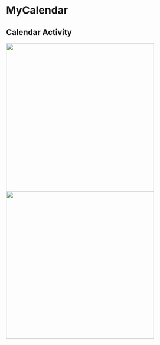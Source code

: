 # MyCalendar

<H2> Calendar Activity </H2>

<img width="400" src="https://user-images.githubusercontent.com/35266591/49462457-6e2bf900-f839-11e8-95d0-8c5b1649c83a.png">
<img width="400" src="https://user-images.githubusercontent.com/35266591/49462308-14c3ca00-f839-11e8-820b-600f7153a460.png">
